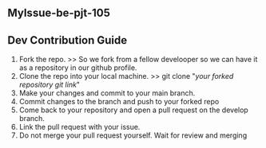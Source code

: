 ## MyIssue-be-pjt-105
 
## Dev Contribution Guide
1. Fork the repo. >> So we fork from a fellow develooper so we can have it as a repository in our github profile.
2. Clone the repo into your local machine. >> git clone "_your forked repository git link_"
3. Make your changes and commit to your main branch.
4. Commit changes to the branch and push to your forked repo
5. Come back to your repository and open a pull request on the develop branch.
6. Link the pull request with your issue.
7. Do not merge your pull request yourself. Wait for review and merging 
